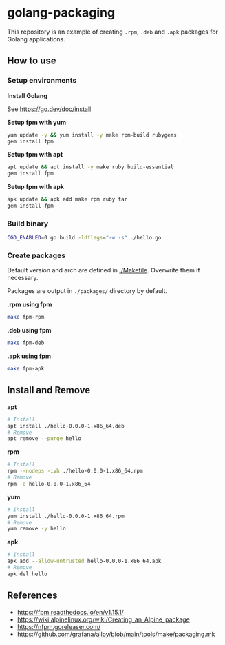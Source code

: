 # golang-packaging

This repository is an example of creating `.rpm`, `.deb` and `.apk` packages for Golang applications.

## How to use

### Setup environments

**Install Golang**

See <https://go.dev/doc/install>

**Setup fpm with yum**

```sh
yum update -y && yum install -y make rpm-build rubygems
gem install fpm
```

**Setup fpm with apt**

```sh
apt update && apt install -y make ruby build-essential
gem install fpm
```

**Setup fpm with apk**

```sh
apk update && apk add make rpm ruby tar
gem install fpm
```

### Build binary

```sh
CGO_ENABLED=0 go build -ldflags="-w -s" ./hello.go
```

### Create packages

Default version and arch are defined in [./Makefile](./Makefile).
Overwrite them if necessary.

Packages are output in `./packages/` directory by default.

**.rpm using fpm**

```sh
make fpm-rpm
```

**.deb using fpm**

```sh
make fpm-deb
```

**.apk using fpm**

```sh
make fpm-apk
```

## Install and Remove

**apt**

```sh
# Install
apt install ./hello-0.0.0-1.x86_64.deb
# Remove
apt remove --purge hello
```

**rpm**

```sh
# Install
rpm --nodeps -ivh ./hello-0.0.0-1.x86_64.rpm
# Remove
rpm -e hello-0.0.0-1.x86_64
```

**yum**

```sh
# Install
yum install ./hello-0.0.0-1.x86_64.rpm
# Remove
yum remove -y hello
```

**apk**

```sh
# Install
apk add --allow-untrusted hello-0.0.0-1.x86_64.apk
# Remove
apk del hello
```

## References

- <https://fpm.readthedocs.io/en/v1.15.1/>
- <https://wiki.alpinelinux.org/wiki/Creating_an_Alpine_package>
- <https://nfpm.goreleaser.com/>
- <https://github.com/grafana/alloy/blob/main/tools/make/packaging.mk>
